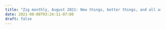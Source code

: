 ```yaml
---
title: "Zig monthly, August 2021: New things, better things, and all around great things"
date: 2021-08-08T03:24:11-07:00
draft: false
---
```

